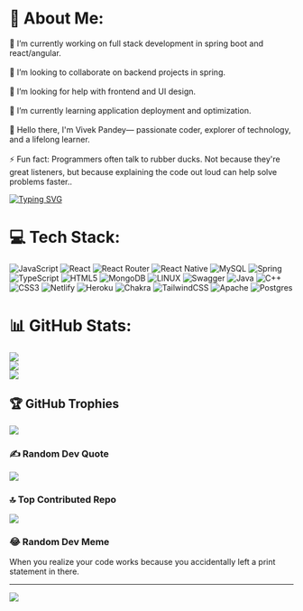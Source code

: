 # 💫 About Me:
🔭 I’m currently working on full stack development in spring boot and react/angular.<br><br>👯 I’m looking to collaborate on backend projects in spring.<br><br>🤝 I’m looking for help with frontend and UI design.<br><br>🌱 I’m currently learning application deployment and optimization.<br><br>💬 Hello there, I'm Vivek Pandey— passionate coder, explorer of technology, and a lifelong learner.<br><br>⚡ Fun fact: Programmers often talk to rubber ducks. Not because they're great listeners, but because explaining the code out loud can help solve problems faster..

[![Typing SVG](https://readme-typing-svg.demolab.com?font=Fira+Code&size=30&pause=1000&center=true&width=435&lines=Welcome+to+Profile+Page)](https://git.io/typing-svg)
# 💻 Tech Stack:
![JavaScript](https://img.shields.io/badge/javascript-%23323330.svg?style=for-the-badge&logo=javascript&logoColor=%23F7DF1E) ![React](https://img.shields.io/badge/react-%2320232a.svg?style=for-the-badge&logo=react&logoColor=%2361DAFB) ![React Router](https://img.shields.io/badge/React_Router-CA4245?style=for-the-badge&logo=react-router&logoColor=white) ![React Native](https://img.shields.io/badge/react_native-%2320232a.svg?style=for-the-badge&logo=react&logoColor=%2361DAFB) ![MySQL](https://img.shields.io/badge/mysql-%2300f.svg?style=for-the-badge&logo=mysql&logoColor=white) ![Spring](https://img.shields.io/badge/spring-%236DB33F.svg?style=for-the-badge&logo=spring&logoColor=white) ![TypeScript](https://img.shields.io/badge/typescript-%23007ACC.svg?style=for-the-badge&logo=typescript&logoColor=white) ![HTML5](https://img.shields.io/badge/html5-%23E34F26.svg?style=for-the-badge&logo=html5&logoColor=white) ![MongoDB](https://img.shields.io/badge/MongoDB-%234ea94b.svg?style=for-the-badge&logo=mongodb&logoColor=white) ![LINUX](https://img.shields.io/badge/Linux-FCC624?style=for-the-badge&logo=linux&logoColor=black) ![Swagger](https://img.shields.io/badge/-Swagger-%23Clojure?style=for-the-badge&logo=swagger&logoColor=white) ![Java](https://img.shields.io/badge/java-%23ED8B00.svg?style=for-the-badge&logo=java&logoColor=white) ![C++](https://img.shields.io/badge/c++-%2300599C.svg?style=for-the-badge&logo=c%2B%2B&logoColor=white) ![CSS3](https://img.shields.io/badge/css3-%231572B6.svg?style=for-the-badge&logo=css3&logoColor=white) ![Netlify](https://img.shields.io/badge/netlify-%23000000.svg?style=for-the-badge&logo=netlify&logoColor=#00C7B7) ![Heroku](https://img.shields.io/badge/heroku-%23430098.svg?style=for-the-badge&logo=heroku&logoColor=white) ![Chakra](https://img.shields.io/badge/chakra-%234ED1C5.svg?style=for-the-badge&logo=chakraui&logoColor=white) ![TailwindCSS](https://img.shields.io/badge/tailwindcss-%2338B2AC.svg?style=for-the-badge&logo=tailwind-css&logoColor=white) ![Apache](https://img.shields.io/badge/apache-%23D42029.svg?style=for-the-badge&logo=apache&logoColor=white) ![Postgres](https://img.shields.io/badge/postgres-%23316192.svg?style=for-the-badge&logo=postgresql&logoColor=white)
# 📊 GitHub Stats:
![](https://github-readme-stats.vercel.app/api?username=VivekPandey09032002&theme=vue&hide_border=false&include_all_commits=true&count_private=false)<br/>
![](https://github-readme-streak-stats.herokuapp.com/?user=VivekPandey09032002&theme=vue&hide_border=false)<br/>
![](https://github-readme-stats.vercel.app/api/top-langs/?username=VivekPandey09032002&theme=vue&hide_border=false&include_all_commits=true&count_private=false&layout=compact)

## 🏆 GitHub Trophies
![](https://github-profile-trophy.vercel.app/?username=VivekPandey09032002&theme=radical&no-frame=false&no-bg=true&margin-w=4)

### ✍️ Random Dev Quote
![](https://quotes-github-readme.vercel.app/api?type=vetical&theme=radical)

### 🔝 Top Contributed Repo
![](https://github-contributor-stats.vercel.app/api?username=VivekPandey09032002&limit=5&theme=nord&combine_all_yearly_contributions=true)

### 😂 Random Dev Meme
When you realize your code works because you accidentally left a print statement in there.

---
[![](https://visitcount.itsvg.in/api?id=VivekPandey09032002&icon=1&color=0)](https://visitcount.itsvg.in)

<!-- Proudly created with GPRM ( https://gprm.itsvg.in ) -->
